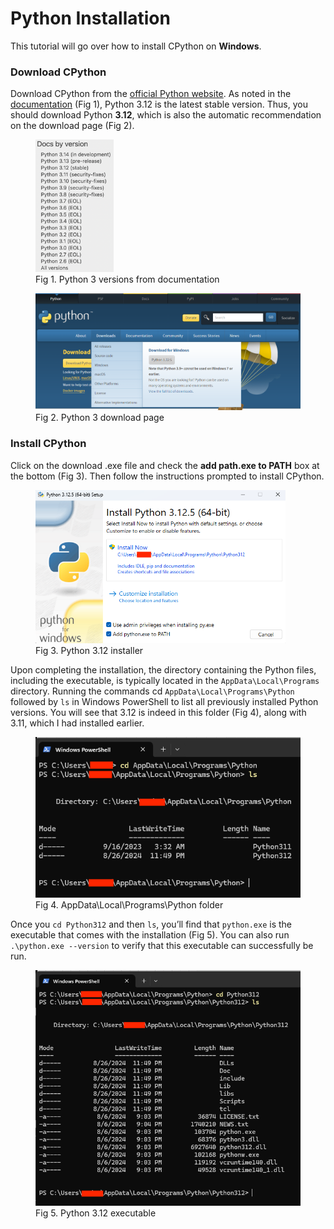 # Python Installation

This tutorial will go over how to install CPython on **Windows**. 

### Download CPython
Download CPython from the [official Python website](https://www.python.org/). As noted in the [documentation](https://docs.python.org/3/) (Fig 1), Python 3.12 is the latest stable version. Thus, you should download Python **3.12**, which is also the automatic recommendation on the download page (Fig 2).

<figure>
  <img src="mac-installation-images/version.png" alt="Python 3 versions" width="125">
  <figcaption>Fig 1. Python 3 versions from documentation</figcaption>
</figure>

<figure>
  <img src="windows-installation-images/download.png" alt="Python 3 download page" width="450">
  <figcaption>Fig 2. Python 3 download page</figcaption>
</figure>


### Install CPython
Click on the download .exe file and check the **add path.exe to PATH** box at the bottom (Fig 3). Then follow the instructions prompted to install CPython. 

<figure>
  <img src="windows-installation-images/install.png" alt="Python 3.12 install" width="400">
  <figcaption>Fig 3. Python 3.12 installer</figcaption>
</figure>

Upon completing the installation, the directory containing the Python files, including the executable, is typically located in the `AppData\Local\Programs` directory. Running the commands cd `AppData\Local\Programs\Python` followed by `ls` in Windows PowerShell to list all previously installed Python versions. You will see that 3.12 is indeed in this folder (Fig 4), along with 3.11, which I had installed earlier.

<figure>
  <img src="windows-installation-images/path.png" alt="AppData\Local\Programs\Python folder" width="500">
  <figcaption>Fig 4. AppData\Local\Programs\Python folder </figcaption>
</figure>

Once you `cd Python312` and then `ls`, you’ll find that `python.exe` is the executable that comes with the installation (Fig 5). You can also run `.\python.exe --version` to verify that this executable can successfully be run.

<figure>
  <img src="windows-installation-images/executable.png" alt="Python 3.12 executable" width="500">
  <figcaption>Fig 5. Python 3.12 executable</figcaption>
</figure>

